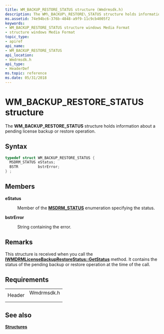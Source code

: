 ```yaml
---
title: WM_BACKUP_RESTORE_STATUS structure (Wmdrmsdk.h)
description: The WM\_BACKUP\_RESTORE\_STATUS structure holds information about a pending license backup or restore operation.
ms.assetid: 74e94bc6-376b-4848-a9f9-11c9cb4005f2
keywords:
- WM_BACKUP_RESTORE_STATUS structure windows Media Format
- structure windows Media Format
topic_type:
- apiref
api_name:
- WM_BACKUP_RESTORE_STATUS
api_location:
- Wmdrmsdk.h
api_type:
- HeaderDef
ms.topic: reference
ms.date: 05/31/2018
---
```


# WM\_BACKUP\_RESTORE\_STATUS structure

The **WM\_BACKUP\_RESTORE\_STATUS** structure holds information about a pending license backup or restore operation.

## Syntax


```C++
typedef struct WM_BACKUP_RESTORE_STATUS {
  MSDRM_STATUS eStatus;
  BSTR         bstrError;
} ;
```



## Members

<dl> <dt>

**eStatus**
</dt> <dd>

Member of the [**MSDRM\_STATUS**](msdrm-status.md) enumeration specifying the status.

</dd> <dt>

**bstrError**
</dt> <dd>

String containing the error.

</dd> </dl>

## Remarks

This structure is received when you call the [**IWMDRMLicenseBackupRestoreStatus::GetStatus**](iwmdrmlicensebackuprestorestatus-getstatus.md) method. It contains the status of the pending backup or restore operation at the time of the call.

## Requirements



|                   |                                                                                       |
|-------------------|---------------------------------------------------------------------------------------|
| Header<br/> | <dl> <dt>Wmdrmsdk.h</dt> </dl> |



## See also

<dl> <dt>

[**Structures**](drm-structures.md)
</dt> </dl>

 

 





